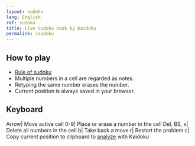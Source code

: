 ```yaml
---
layout: sudoku
lang: English
ref: sudoku
title: Live Sudoku book by Kaidoku
permalink: /sudoku
---
```


## How to play

- [Rule of sudoku](./rule)
- Multiple numbers in a cell are regarded as notes.
- Retyping the same number erases the number.
- Current position is always saved in your browser.

## Keyboard

Arrow| Move active cell
0-9| Place or erase a number in the cell
Del, BS, x| Delete all numbers in the cell
b| Take back a move
r| Restart the problem
c| Copy current position to clipboard to [analyze](specified) with Kaidoku
